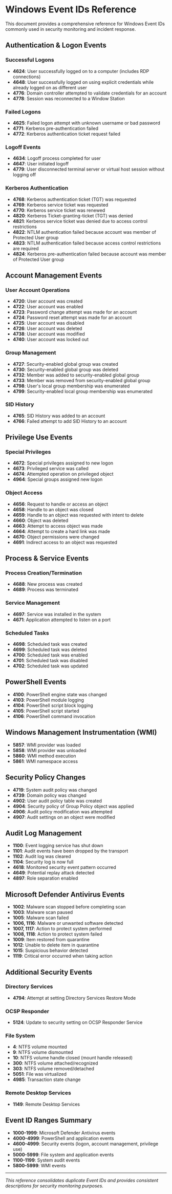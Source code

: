 # Windows Event IDs Reference

This document provides a comprehensive reference for Windows Event IDs commonly used in security monitoring and incident response.

## Authentication & Logon Events

### Successful Logons
- **4624**: User successfully logged on to a computer (includes RDP connections)
- **4648**: User successfully logged on using explicit credentials while already logged on as different user
- **4776**: Domain controller attempted to validate credentials for an account
- **4778**: Session was reconnected to a Window Station

### Failed Logons
- **4625**: Failed logon attempt with unknown username or bad password
- **4771**: Kerberos pre-authentication failed
- **4772**: Kerberos authentication ticket request failed

### Logoff Events
- **4634**: Logoff process completed for user
- **4647**: User initiated logoff
- **4779**: User disconnected terminal server or virtual host session without logging off

### Kerberos Authentication
- **4768**: Kerberos authentication ticket (TGT) was requested
- **4769**: Kerberos service ticket was requested
- **4770**: Kerberos service ticket was renewed
- **4820**: Kerberos Ticket-granting-ticket (TGT) was denied
- **4821**: Kerberos service ticket was denied due to access control restrictions
- **4822**: NTLM authentication failed because account was member of Protected User group
- **4823**: NTLM authentication failed because access control restrictions are required
- **4824**: Kerberos pre-authentication failed because account was member of Protected User group

## Account Management Events

### User Account Operations
- **4720**: User account was created
- **4722**: User account was enabled
- **4723**: Password change attempt was made for an account
- **4724**: Password reset attempt was made for an account
- **4725**: User account was disabled
- **4726**: User account was deleted
- **4738**: User account was modified
- **4740**: User account was locked out

### Group Management
- **4727**: Security-enabled global group was created
- **4730**: Security-enabled global group was deleted
- **4732**: Member was added to security-enabled global group
- **4733**: Member was removed from security-enabled global group
- **4798**: User's local group membership was enumerated
- **4799**: Security-enabled local group membership was enumerated

### SID History
- **4765**: SID History was added to an account
- **4766**: Failed attempt to add SID History to an account

## Privilege Use Events

### Special Privileges
- **4672**: Special privileges assigned to new logon
- **4673**: Privileged service was called
- **4674**: Attempted operation on privileged object
- **4964**: Special groups assigned new logon

### Object Access
- **4656**: Request to handle or access an object
- **4658**: Handle to an object was closed
- **4659**: Handle to an object was requested with intent to delete
- **4660**: Object was deleted
- **4663**: Attempt to access object was made
- **4664**: Attempt to create a hard link was made
- **4670**: Object permissions were changed
- **4691**: Indirect access to an object was requested

## Process & Service Events

### Process Creation/Termination
- **4688**: New process was created
- **4689**: Process was terminated

### Service Management
- **4697**: Service was installed in the system
- **4671**: Application attempted to listen on a port

### Scheduled Tasks
- **4698**: Scheduled task was created
- **4699**: Scheduled task was deleted
- **4700**: Scheduled task was enabled
- **4701**: Scheduled task was disabled
- **4702**: Scheduled task was updated

## PowerShell Events

- **4100**: PowerShell engine state was changed
- **4103**: PowerShell module logging
- **4104**: PowerShell script block logging
- **4105**: PowerShell script started
- **4106**: PowerShell command invocation

## Windows Management Instrumentation (WMI)

- **5857**: WMI provider was loaded
- **5858**: WMI provider was unloaded
- **5860**: WMI method execution
- **5861**: WMI namespace access

## Security Policy Changes

- **4719**: System audit policy was changed
- **4739**: Domain policy was changed
- **4902**: User audit policy table was created
- **4904**: Security policy of Group Policy object was applied
- **4906**: Audit policy modification was attempted
- **4907**: Audit settings on an object were modified

## Audit Log Management

- **1100**: Event logging service has shut down
- **1101**: Audit events have been dropped by the transport
- **1102**: Audit log was cleared
- **1104**: Security log is now full
- **4618**: Monitored security event pattern occurred
- **4649**: Potential replay attack detected
- **4897**: Role separation enabled

## Microsoft Defender Antivirus Events

- **1002**: Malware scan stopped before completing scan
- **1003**: Malware scan paused
- **1005**: Malware scan failed
- **1006, 1116**: Malware or unwanted software detected
- **1007, 1117**: Action to protect system performed
- **1008, 1118**: Action to protect system failed
- **1009**: Item restored from quarantine
- **1012**: Unable to delete item in quarantine
- **1015**: Suspicious behavior detected
- **1119**: Critical error occurred when taking action

## Additional Security Events

### Directory Services
- **4794**: Attempt at setting Directory Services Restore Mode

### OCSP Responder
- **5124**: Update to security setting on OCSP Responder Service

### File System
- **4**: NTFS volume mounted
- **9**: NTFS volume dismounted
- **10**: NTFS volume handle closed (mount handle released)
- **300**: NTFS volume attached/recognized
- **303**: NTFS volume removed/detached
- **5051**: File was virtualized
- **4985**: Transaction state change

### Remote Desktop Services
- **1149**: Remote Desktop Services

## Event ID Ranges Summary

- **1000-1999**: Microsoft Defender Antivirus events
- **4000-4999**: PowerShell and application events
- **4600-4999**: Security events (logon, account management, privilege use)
- **5000-5999**: File system and application events
- **1100-1199**: System audit events
- **5800-5999**: WMI events
---

*This reference consolidates duplicate Event IDs and provides consistent descriptions for security monitoring purposes.*
